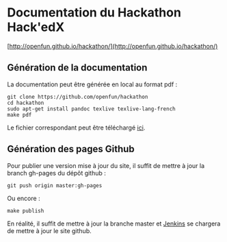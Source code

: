 # Documentation du Hackathon Hack'edX

[http://openfun.github.io/hackathon/](http://openfun.github.io/hackathon/)

## Génération de la documentation

La documentation peut être générée en local au format pdf :

    git clone https://github.com/openfun/hackathon
    cd hackathon
    sudo apt-get install pandoc texlive texlive-lang-french
    make pdf

Le fichier correspondant peut être téléchargé [ici](https://github.com/openfun/hackathon/raw/regisb/pdfdoc/static/hackathon.pdf).

## Génération des pages Github

Pour publier une version mise à jour du site, il suffit de mettre à jour la branch gh-pages du dépôt github :

    git push origin master:gh-pages

Ou encore :

    make publish

En réalité, il suffit de mettre à jour la branche master et
[Jenkins](http://ci.alt.openfun.fr/job/hackathon-github-pages/) se chargera de
mettre à jour le site github.
